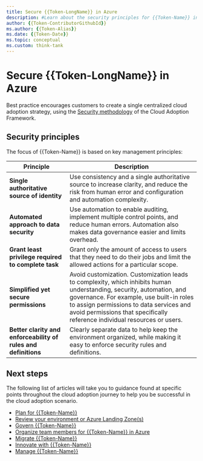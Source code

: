 ```yaml
---
title: Secure {{Token-LongName}} in Azure
description: #Learn about the security principles for {{Token-Name}} in Azure.
author: {{Token-ContributorGithubId}}
ms.author: {{Token-Alias}}
ms.date: {{Token-Date}}
ms.topic: conceptual
ms.custom: think-tank
---
```


# Secure {{Token-LongName}} in Azure

Best practice encourages customers to create a single centralized cloud adoption strategy, using the [Security methodology](/azure/cloud-adoption-framework/secure/) of the Cloud Adoption Framework.

## Security principles

The focus of {{Token-Name}} is based on key management principles:

| Principle | Description |
|--|--|
| **Single authoritative source of identity**| Use consistency and a single authoritative source to increase clarity, and reduce the risk from human error and configuration and automation complexity. |
| **Automated approach to data security**| Use automation to enable auditing, implement multiple control points, and reduce human errors. Automation also makes data governance easier and limits overhead.|
| **Grant least privilege required to complete task**| Grant only the amount of access to users that they need to do their jobs and limit the allowed actions for a particular scope.|
|  **Simplified yet secure permissions**| Avoid customization. Customization leads to complexity, which inhibits human understanding, security, automation, and governance. For example, use built-in roles to assign permissions to data services and avoid permissions that specifically reference individual resources or users.|
| **Better clarity and enforceability of rules and definitions**| Clearly separate data to help keep the environment organized, while making it easy to enforce security rules and definitions. |

## Next steps

The following list of articles will take you to guidance found at specific points throughout the cloud adoption journey to help you be successful in the cloud adoption scenario.

- [Plan for {{Token-Name}}](./plan.md)
- [Review your environment or Azure Landing Zone(s)](./ready.md)
- [Govern {{Token-Name}}](./govern.md)
- [Organize team members for {{Token-Name}} in Azure](./organize.md)
- [Migrate {{Token-Name}}](./migrate.md)
- [Innovate with {{Token-Name}}](./innovate.md)
- [Manage {{Token-Name}}](./manage.md)
